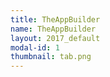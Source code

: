 ```yaml
---
title: TheAppBuilder
name: TheAppBuilder
layout: 2017_default
modal-id: 1
thumbnail: tab.png
---
```

